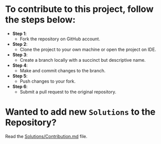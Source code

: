 # To contribute to this project, follow the steps below:

- **Step 1**:
  - Fork the repository on GitHub account.
- **Step 2**:
  - Clone the project to your own machine or open the project on IDE.
- **Step 3**:
  - Create a branch locally with a succinct but descriptive name.
- **Step 4**:
  - Make and commit changes to the branch.
- **Step 5**:
  - Push changes to your fork.
- **Step 6**:
  - Submit a pull request to the original repository.

# Wanted to add new `Solutions` to the Repository?

Read the [Solutions/Contribution.md](/Solutions/CONTRIBUTION.md) file.
